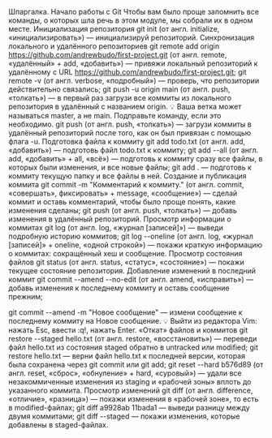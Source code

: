 Шпаргалка. Начало работы с Git
Чтобы вам было проще запомнить все команды, о которых шла речь в этом модуле, мы собрали их
в одном месте.
Инициализация репозитория
git init (от англ. initialize, «инициализировать») — инициализируй репозиторий.
Синхронизация локального и удалённого репозиториев
git remote add origin https://github.com/andrewbudo/first-project.git (от англ. remote,
«удалённый» + add, «добавить») — привяжи локальный репозиторий к удалённому с URL
https://github.com/andrewbudo/first-project.git;
git remote -v (от англ. verbose, «подробный») — проверь, что репозитории действительно
связались;
git push -u origin main (от англ. push, «толкать») — в первый раз загрузи все коммиты из
локального репозитория в удалённый с названием origin.
💡 Ваша ветка может называться master, а не main. Подправьте команду, если это необходимо.
git push (от англ. push, «толкать») — загрузи коммиты в удалённый репозиторий после того, как он
был привязан с помощью флага -u.
Подготовка файла к коммиту
git add todo.txt (от англ. add, «добавить») — подготовь файл todo.txt к коммиту;
git add --all (от англ. add, «добавить» + all, «всё») — подготовь к коммиту сразу все файлы,
в которых были изменения, и все новые файлы;
git add . — подготовь к коммиту текущую папку и все файлы в ней.
Создание и публикация коммита
git commit -m "Комментарий к коммиту." (от англ. commit, «совершать», фиксировать» + message,
«сообщение») — сделай коммит и оставь комментарий, чтобы было проще понять, какие изменения
сделаны;
git push (от англ. push, «толкать») — добавь изменения в удалённый репозиторий.
Просмотр информации о коммитах
git log (от англ. log, «журнал [записей]») — выведи подробную историю коммитов;
git log --oneline (от англ. log, «журнал [записей]» + oneline, «одной строкой») — покажи краткую
информацию о коммитах: сокращённый хеш и сообщение.
Просмотр состояния файлов
git status (от англ. status, «статус», «состояние») — покажи текущее состояние репозитория.
Добавление изменений в последний коммит
git commit --amend --no-edit (от англ. amend, «исправить») — добавь изменения к последнему
коммиту и оставь сообщение прежним;

git commit --amend -m "Новое сообщение" — измени сообщение к последнему коммиту на Новое
сообщение.
💡 Выйти из редактора Vim: нажать Esc, ввести :q!, нажать Enter.
«Откат» файлов и коммитов
git restore --staged hello.txt (от англ. restore, «восстановить») — переведи файл hello.txt из
состояния staged обратно в untracked или modified;
git restore hello.txt — верни файл hello.txt к последней версии, которая была сохранена через
git commit или git add;
git reset --hard b576d89 (от англ. reset, «сброс», «обнуление» + hard, «суровый») — удали все
незакоммиченные изменения из staging и «рабочей зоны» вплоть до указанного коммита.
Просмотр изменений
git diff (от англ. difference, «отличие», «разница») — покажи изменения в «рабочей зоне», то есть в
modified-файлах;
git diff a9928ab 11bada1 — выведи разницу между двумя коммитами;
git diff --staged — покажи изменения, которые добавлены в staged-файлах.
